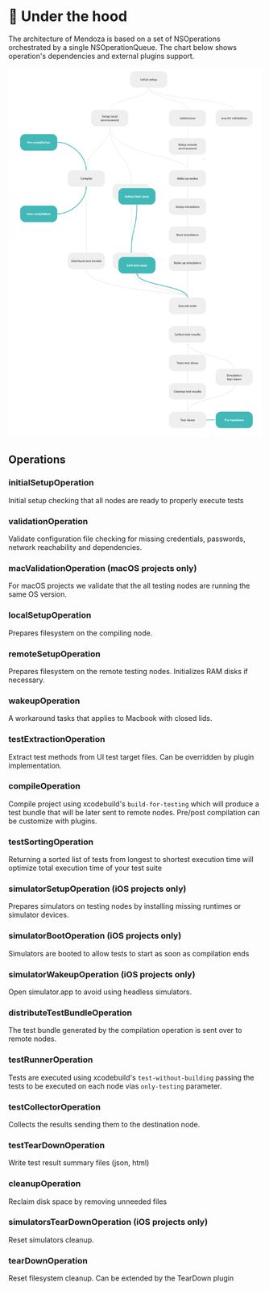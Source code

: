 # 🔬 Under the hood

The architecture of Mendoza is based on a set of NSOperations orchestrated by a single NSOperationQueue. The chart below shows operation's dependencies and external plugins support.

<img src='pipeline.svg' width='640'>

## Operations

### initialSetupOperation

Initial setup checking that all nodes are ready to properly execute tests

### validationOperation

Validate configuration file checking for missing credentials, passwords, network reachability and dependencies.

### macValidationOperation (macOS projects only)

For macOS projects we validate that the all testing nodes are running the same OS version.

### localSetupOperation

Prepares filesystem on the compiling node.

### remoteSetupOperation

Prepares filesystem on the remote testing nodes. Initializes RAM disks if necessary.

### wakeupOperation

A workaround tasks that applies to Macbook with closed lids.

### testExtractionOperation

Extract test methods from UI test target files. Can be overridden by plugin implementation.

### compileOperation

Compile project using xcodebuild's `build-for-testing` which will produce a test bundle that will be later sent to remote nodes. Pre/post compilation can be customize with plugins. 

### testSortingOperation

Returning a sorted list of tests from longest to shortest execution time will optimize total execution time of your test suite

### simulatorSetupOperation (iOS projects only)

Prepares simulators on testing nodes by installing missing runtimes or simulator devices.

### simulatorBootOperation (iOS projects only)

Simulators are booted to allow tests to start as soon as compilation ends

### simulatorWakeupOperation (iOS projects only)

Open simulator.app to avoid using headless simulators.

### distributeTestBundleOperation

The test bundle generated by the compilation operation is sent over to remote nodes.

### testRunnerOperation

Tests are executed using xcodebuild's `test-without-building` passing the tests to be executed on each node vias `only-testing` parameter.

### testCollectorOperation

Collects the results sending them to the destination node.

### testTearDownOperation

Write test result summary files (json, html)

### cleanupOperation

Reclaim disk space by removing unneeded files

### simulatorsTearDownOperation  (iOS projects only)

Reset simulators cleanup.

### tearDownOperation

Reset filesystem cleanup. Can be extended by the TearDown plugin
